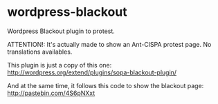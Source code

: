 wordpress-blackout
==================

Wordpress Blackout plugin to protest.

ATTENTION!: It's actually made to show an Ant-CISPA protest page.
No translations availables.

This plugin is just a copy of this one:
http://wordpress.org/extend/plugins/sopa-blackout-plugin/

And at the same time, it follows this code to show the blackout page:
http://pastebin.com/4S6pNXxt
